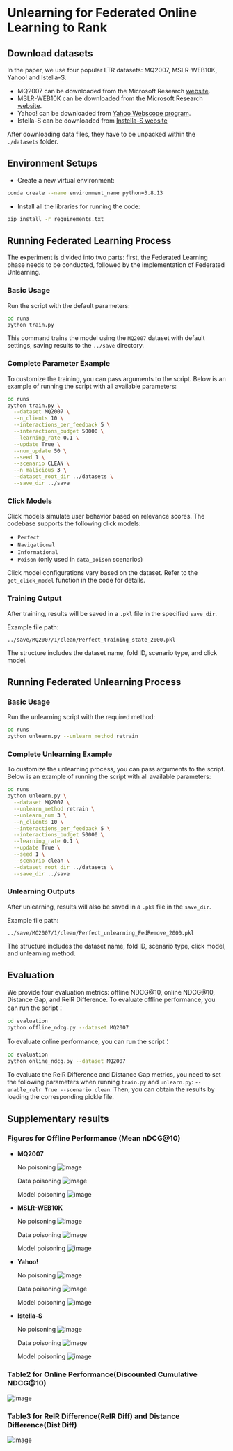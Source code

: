 # Unlearning for Federated Online Learning to Rank
## Download datasets
In the paper, we use four popular LTR datasets: MQ2007, MSLR-WEB10K, Yahoo! and Istella-S.
- MQ2007 can be downloaded from the Microsoft Research [website](https://www.microsoft.com/en-us/research/project/letor-learning-rank-information-retrieval/). 
- MSLR-WEB10K can be downloaded from the Microsoft Research [website](https://www.microsoft.com/en-us/research/project/mslr/).  
- Yahoo! can be downloaded from [Yahoo Webscope program](https://webscope.sandbox.yahoo.com/catalog.php?datatype=c).
- Istella-S can be downloaded from [Instella-S website](https://istella.ai/datasets/letor-dataset/)

After downloading data files, they have to be unpacked within the `./datasets` folder.


## Environment Setups
- Create a new virtual environment:
``` bash
conda create --name environment_name python=3.8.13
```

- Install all the libraries for running the code:
``` bash
pip install -r requirements.txt
```

## Running Federated Learning Process
The experiment is divided into two parts: first, the Federated Learning phase needs to be conducted, followed by the implementation of Federated Unlearning.

### Basic Usage
Run the script with the default parameters:
```bash
cd runs
python train.py
```
This command trains the model using the `MQ2007` dataset with default settings, saving results to the `../save` directory.


### Complete Parameter Example

To customize the training, you can pass arguments to the script. Below is an example of running the script with all available parameters:
```bash
cd runs
python train.py \
  --dataset MQ2007 \
  --n_clients 10 \
  --interactions_per_feedback 5 \
  --interactions_budget 50000 \
  --learning_rate 0.1 \
  --update True \
  --num_update 50 \
  --seed 1 \
  --scenario CLEAN \
  --n_malicious 3 \
  --dataset_root_dir ../datasets \
  --save_dir ../save
```

### Click Models

Click models simulate user behavior based on relevance scores. The codebase supports the following click models:

- `Perfect`
- `Navigational`
- `Informational`
- `Poison` (only used in `data_poison` scenarios)

Click model configurations vary based on the dataset. Refer to the `get_click_model` function in the code for details.

### Training Output

After training, results will be saved in a `.pkl` file in the specified `save_dir`.

Example file path:
```
../save/MQ2007/1/clean/Perfect_training_state_2000.pkl
```
The structure includes the dataset name, fold ID, scenario type, and click model.


## Running Federated Unlearning Process

### Basic Usage
Run the unlearning script with the required method:
```bash
cd runs
python unlearn.py --unlearn_method retrain
```

### Complete Unlearning Example

To customize the unlearning process, you can pass arguments to the script. Below is an example of running the script with all available parameters:
```bash
cd runs
python unlearn.py \
  --dataset MQ2007 \
  --unlearn_method retrain \
  --unlearn_num 3 \
  --n_clients 10 \
  --interactions_per_feedback 5 \
  --interactions_budget 50000 \
  --learning_rate 0.1 \
  --update True \
  --seed 1 \
  --scenario clean \
  --dataset_root_dir ../datasets \
  --save_dir ../save
```


### Unlearning Outputs

After unlearning, results will also be saved in a `.pkl` file in the `save_dir`.

Example file path:
```
../save/MQ2007/1/clean/Perfect_unlearning_FedRemove_2000.pkl
```

The structure includes the dataset name, fold ID, scenario type, click model, and unlearning method.


## Evaluation
We provide four evaluation metrics: offline NDCG@10, online NDCG@10, Distance Gap, and RelR Difference.
To evaluate offline performance, you can run the script：
```bash
cd evaluation
python offline_ndcg.py --dataset MQ2007 
```

To evaluate online performance, you can run the script：
```bash
cd evaluation
python online_ndcg.py --dataset MQ2007
```
To evaluate the RelR Difference and Distance Gap metrics, you need to set the following parameters when running `train.py` and `unlearn.py`:
`--enable_relr True --scenario clean`. Then, you can obtain the results by loading the corresponding pickle file.

## Supplementary results

### Figures for Offline Performance (Mean nDCG@10)
- **MQ2007**
 
  No poisoning
  ![image](https://github.com/Iris1026/Unlearning-for-FOLTR/blob/main/Figures/clean/MQ2007_clean_offline.png)

  Data poisoning
  ![image](https://github.com/Iris1026/Unlearning-for-FOLTR/blob/main/Figures/data/MQ2007_data_offline.png)

  Model poisoning
  ![image](https://github.com/Iris1026/Unlearning-for-FOLTR/blob/main/Figures/model/MQ2007_model_offline.png)

  
- **MSLR-WEB10K**

  No poisoning
  ![image](https://github.com/Iris1026/Unlearning-for-FOLTR/blob/main/Figures/clean/MSLR10K_clean_offline.png)

  Data poisoning
  ![image](https://github.com/Iris1026/Unlearning-for-FOLTR/blob/main/Figures/data/MSLR10K_data_offline.png)

  Model poisoning
  ![image](https://github.com/Iris1026/Unlearning-for-FOLTR/blob/main/Figures/model/MSLR10K_model_offline.png)

  
- **Yahoo!**

  No poisoning
  ![image](https://github.com/Iris1026/Unlearning-for-FOLTR/blob/main/Figures/clean/Yahoo_clean_offline.png)

  Data poisoning
  ![image](https://github.com/Iris1026/Unlearning-for-FOLTR/blob/main/Figures/data/Yahoo_data_offline.png)

  Model poisoning
  ![image](https://github.com/Iris1026/Unlearning-for-FOLTR/blob/main/Figures/model/Yahoo_model_offline.png)

  
- **Istella-S**

  No poisoning
  ![image](https://github.com/Iris1026/Unlearning-for-FOLTR/blob/main/Figures/clean/istella-s_clean_offline.png)

  Data poisoning
  ![image](https://github.com/Iris1026/Unlearning-for-FOLTR/blob/main/Figures/data/istella-s_data_offline.png)

  Model poisoning
  ![image](https://github.com/Iris1026/Unlearning-for-FOLTR/blob/main/Figures/model/istella-s_model_offline.png)


### Table2 for Online Performance(Discounted Cumulative NDCG@10)

  ![image](https://github.com/Iris1026/Unlearning-for-FOLTR/blob/main/Figures/Online_Performance.png)


### Table3 for RelR Difference(RelR Diff) and Distance Difference(Dist Diff)
  
  ![image](https://github.com/Iris1026/Unlearning-for-FOLTR/blob/main/Figures/RelR_and_Dist.png)




